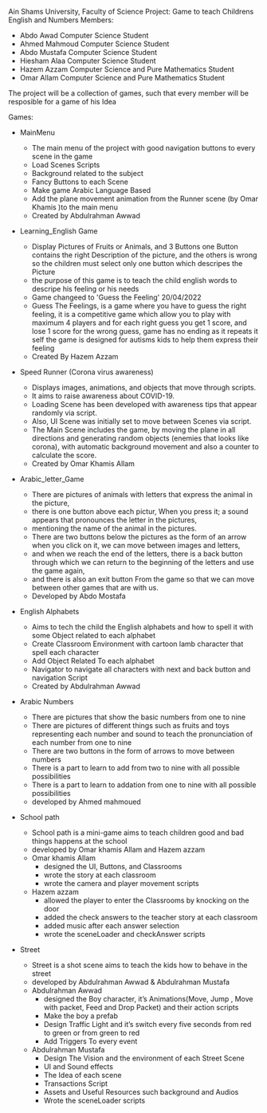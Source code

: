 Ain Shams University, Faculty of Science
Project: Game to teach Childrens English and Numbers
Members:
  - Abdo Awad     Computer Science Student
  - Ahmed Mahmoud Computer Science Student
  - Abdo Mustafa  Computer Science Student
  - Hiesham Alaa  Computer Science Student
  - Hazem Azzam   Computer Science and Pure Mathematics Student
  - Omar Allam   Computer Science and Pure Mathematics Student

The project will be a collection of games, such that every member will be resposible for a game of his Idea

Games:
  - MainMenu
    + The main menu of the project with good    navigation buttons to every scene in the game
    + Load Scenes Scripts 
    + Background related to the subject
    + Fancy Buttons to each Scene
    + Make game Arabic Language Based
    + Add the plane movement animation from the Runner scene (by Omar Khamis )to the main menu 
    + Created by Abdulrahman Awwad
     
  - Learning_English Game
    + Display Pictures of Fruits or Animals, and 3 Buttons one Button contains the right Description of the picture, and the others is wrong
      so the children must select only one button which descripes the Picture
    + the purpose of this game is to teach the child english words to descripe his feeling or his needs
    + Game changeed to 'Guess the Feeling' 20/04/2022
    + Guess The Feelings, is a game where you have to guess the right feeling, 
      it is a competitive game which allow you to play with maximum 4 players
      and for each right guess you get 1 score, and lose 1 score for the wrong guess,
      game has no ending as it repeats it self
      the game is designed for autisms kids to help them express their feeling
    + Created By Hazem Azzam
  
  - Speed Runner (Corona virus awareness)
    + Displays images, animations, and objects that move through scripts.
    + It aims to raise awareness about COVID-19.
    + Loading Scene has been developed with awareness tips that appear randomly via script. 
    + Also, UI Scene was initially set to move between Scenes via script.
    + The Main Scene includes the game, by moving the plane in all directions and generating random objects (enemies that looks like corona), with automatic background movement and also a counter to calculate the score.
    + Created by Omar Khamis Allam

  - Arabic_letter_Game
      + There are pictures of animals with letters that express the animal in the picture, 
      + there is one button above each pictur, When you press it; a sound appears that pronounces the letter in the pictures, 
      + mentioning the name of the animal in the pictures. 
      + There are two  buttons below the pictures as the form of an arrow when you click on it, we can move between images and letters, 
      + and when we reach the end of the letters, there is a back button through which we can return to the beginning of the letters and use the game again, 
      + and there is also an exit button From the game so that we can move between other games that are with us.
      + Developed by Abdo Mostafa
  
  - English  Alphabets
      + Aims to tech the child the English alphabets and how to spell it with some Object related to each alphabet 
      + Create Classroom Environment with cartoon lamb character that spell each character
      + Add Object Related To each alphabet
      + Navigator to navigate all characters with next and back button and navigation Script 
      + Created by Abdulrahman Awwad
  
  - Arabic Numbers
    + There are pictures that show the basic numbers from one to nine
    + There are pictures of different things such as fruits and toys representing each number and sound to teach the pronunciation of each number       from one to nine
    + There are two buttons in the form of arrows to move between numbers
    + There is a part to learn to add from two to nine with all possible possibilities
    + There is a part to learn to addation from one to nine with all possible possibilities
    + developed by Ahmed mahmoued
    
  - School path
    + School path is a mini-game aims to teach children good and bad things happens at the school
    + developed by Omar khamis Allam and Hazem azzam
    + Omar khamis Allam 
      + designed the UI, Buttons, and Classrooms
      +  wrote the story at each classroom
      +  wrote the camera and player movement scripts
    + Hazem azzam 
      + allowed the player to enter the Classrooms by knocking on the door
      + added the check answers to the teacher story at each classroom
      + added music after each answer selection
      + wrote the sceneLoader and checkAnswer scripts
     
  - Street
    + Street is a shot scene aims to teach the kids how to behave in the street 
    + developed by Abdulrahman Awwad & Abdulrahman Mustafa
    + Abdulrahman Awwad 
      + designed the Boy character, it’s Animations(Move, Jump , Move with packet, Feed and Drop Packet) and their action scripts
      + Make the boy a prefab
      + Design Traffic Light and it’s  switch every five seconds from red to green or from green to red
      + Add Triggers To every event
    + Abdulrahman Mustafa
      + Design The Vision and the environment of each Street Scene
      + UI and Sound effects 
      + The Idea of each scene
      + Transactions Script
      + Assets and Useful Resources such background and Audios
      + Wrote the sceneLoader scripts
